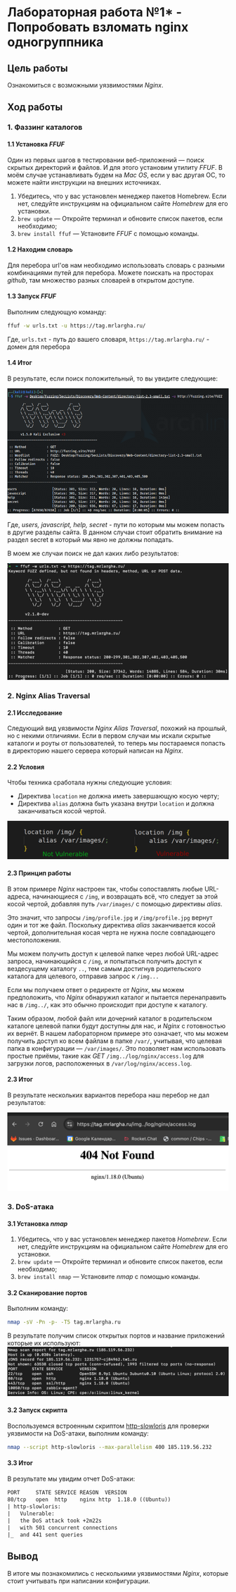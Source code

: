 # Лабораторная работа №1* - Попробовать взломать nginx одногруппника 

## Цель работы

Ознакомиться с возможными уязвимостями _Nginx_.

## Ход работы

### 1. Фаззинг каталогов

#### 1.1 Установка _FFUF_

Один из первых шагов в тестировании веб-приложений — поиск скрытых директорий и файлов. И для этого установим утилиту 
_FFUF_. В моём случае устанавливать будем на _Mac OS_, если у вас другая ОС, то можете найти инструкции на внешних источниках.

1. Убедитесь, что у вас установлен менеджер пакетов Homebrew. Если нет, следуйте инструкциям на официальном сайте 
_Homebrew_ для его установки.
2. `brew update` — Откройте терминал и обновите список пакетов, если необходимо;
3. `brew install ffuf` — Установите _FFUF_ с помощью команды.

#### 1.2 Находим словарь

Для перебора url'ов нам необходимо использовать словарь с разными комбинациями путей для перебора.
Можете поискать на просторах _github_, там множество разных словарей в открытом доступе.

#### 1.3 Запуск _FFUF_

Выполним следующую команду:
```bash
ffuf -w urls.txt -u https://tag.mrlargha.ru/
```
Где, `urls.txt` - путь до вашего словаря, `https://tag.mrlargha.ru/` - домен для перебора

#### 1.4 Итог

В результате, если поиск положительный, то вы увидите следующие:

![result 1](./img/1.png)

Где, _users, javascript, help, secret_ - пути по которым мы можем попасть в другие разделы сайта. В данном случаи
стоит обратить внимание на раздел secret в который мы явно не должны попадать.

В моем же случаи поиск не дал каких либо результатов:

![result 2](./img/2.png)

### 2. Nginx Alias Traversal

#### 2.1 Исследование

Следующий вид уязвимости _Nginx Alias Traversal_, похожий на прошлый, но с некими отличиями. Если в первом случаи мы
искали скрытые каталоги и роуты от пользователей, то теперь мы постараемся попасть в директорию нашего сервера
который написан на _Nginx_.

#### 2.2 Условия

Чтобы техника сработала нужны следующие условия:
 - Директива `location` не должна иметь завершающую косую черту;
 - Директива `alias` должна быть указана внутри `location` и должна заканчиваться косой чертой.

![example](./img/3.png)

#### 2.3 Принцип работы

В этом примере _Nginx_ настроен так, чтобы сопоставлять любые URL-адреса, начинающиеся с `/img`, и возвращать всё, что 
следует за этой косой чертой, добавляя путь `/var/images/` с помощью директивы _alias_.

Это значит, что запросы `/img/profile.jpg` и `/img/profile.jpg` вернут один и тот же файл. Поскольку директива _alias_ 
заканчивается косой чертой, дополнительная косая черта не нужна после совпадающего местоположения.

Мы можем получить доступ к целевой папке через любой URL-адрес запроса, начинающийся с `/img`, и попытаться получить 
доступ к вездесущему каталогу `..`, тем самым достигнув родительского каталога для целевого, отправив запрос к `/img...`

Если мы получаем ответ о редиректе от _Nginx_, мы можем предположить, что _Nginx_ обнаружил каталог и пытается 
перенаправить нас в `/img../`, как это обычно происходит при доступе к каталогу.

Таким образом, любой файл или дочерний каталог в родительском каталоге целевой папки будут доступны для нас, и 
_Nginx_ с готовностью их вернёт. В нашем лабораторном примере это означает, что мы можем получить доступ ко всем файлам 
в папке `/var/`, учитывая, что целевая папка в конфигурации — `/var/images/`. Это позволяет нам использовать простые 
приёмы, такие как _GET_ `/img../log/nginx/access.log` для загрузки логов, расположенных в `/var/log/nginx/access.log`.

#### 2.3 Итог

В результате нескольких вариантов перебора наш перебор не дал результатов:

![result_3](./img/4.png)

### 3. DoS-атака

#### 3.1 Установка _nmap_

1. Убедитесь, что у вас установлен менеджер пакетов _Homebrew_. Если нет, следуйте инструкциям на официальном сайте
   _Homebrew_ для его установки.
2. `brew update` — Откройте терминал и обновите список пакетов, если необходимо;
3. `brew install nmap` — Установите _nmap_ с помощью команды.

#### 3.2 Сканирование портов

Выполним команду: 
```bash
nmap -sV -Pn -p- -T5 tag.mrlargha.ru
```
В результате получим список открытых портов и название приложений которые их используют:
![result_4](./img/5.png)

#### 3.2 Запуск скрипта
Воспользуемся встроенным скриптом [http-slowloris](https://nmap.org/nsedoc/scripts/http-slowloris.html) для проверки 
уязвимости на DoS-атаки, выполним команду:

```bash
nmap --script http-slowloris --max-parallelism 400 185.119.56.232
```

#### 3.3 Итог

В результате мы увидим отчет DoS-атаки:
```
PORT     STATE SERVICE REASON  VERSION
80/tcp   open  http    nginx http  1.18.0 ((Ubuntu))
| http-slowloris:
|   Vulnerable:
|   the DoS attack took +2m22s
|   with 501 concurrent connections
|_  and 441 sent queries
```
## Вывод

В итоге мы познакомились с несколькими уязвимостями _Nginx_, которые стоит учитывать при написании конфигурации.

